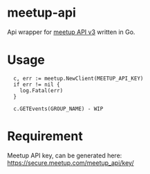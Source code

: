 # meetup-api

Api wrapper for [meetup API v3](https://www.meetup.com/meetup_api/) written in Go.

# Usage

```
  c, err := meetup.NewClient(MEETUP_API_KEY)
  if err != nil {
    log.Fatal(err)
  }

  c.GETEvents(GROUP_NAME) - WIP
```

# Requirement

Meetup API key, can be generated here:
https://secure.meetup.com/meetup_api/key/
